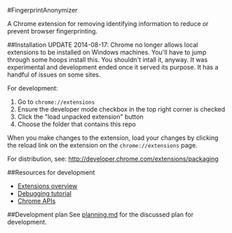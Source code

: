 #FingerprintAnonymizer

A Chrome extension for removing identifying information to reduce or prevent browser fingerprinting.

##Installation
UPDATE 2014-08-17: Chrome no longer allows local extensions to be installed on Windows machines. You'll have to jump through some hoops install this. You shouldn't intall it, anyway. It was experimental and development ended once it served its purpose. It has a handful of issues on some sites.

For development:

1. Go to `chrome://extensions`
2. Ensure the developer mode checkbox in the top right corner is checked
3. Click the "load unpacked extension" button
4. Choose the folder that contains this repo

When you make changes to the extension, load your changes by clicking the reload link on the extension on the `chrome://extensions` page.

For distribution, see: http://developer.chrome.com/extensions/packaging

##Resources for development

* [Extensions overview](http://developer.chrome.com/extensions/overview)
* [Debugging tutorial](http://developer.chrome.com/extensions/tut_debugging)
* [Chrome APIs](http://developer.chrome.com/extensions/api_index)

##Development plan
See [planning.md](planning.md) for the discussed plan for development.

